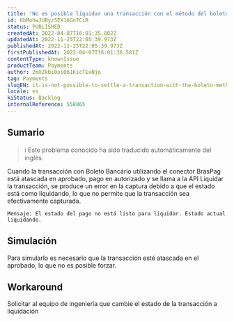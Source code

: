 ```yaml
---
title: 'No es posible liquidar una transacción con el método del boleto utilizando BrasPag'
id: 6bMohwJUByz5EX16Gn7CiR
status: PUBLISHED
createdAt: 2022-04-07T16:01:35.802Z
updatedAt: 2022-11-25T22:05:39.973Z
publishedAt: 2022-11-25T22:05:39.973Z
firstPublishedAt: 2022-04-07T16:01:36.581Z
contentType: knownIssue
productTeam: Payments
author: 2mXZkbi0oi061KicTExNjo
tag: Payments
slugEN: it-is-not-possible-to-settle-a-transaction-with-the-boleto-method-using-braspag
locale: es
kiStatus: Backlog
internalReference: 558065
---
```


## Sumario

>ℹ️ Este problema conocido ha sido traducido automáticamente del inglés.


Cuando la transacción con Boleto Bancário utilizando el conector BrasPag está atascada en aprobado, pago en autorizado y se llama a la API Liquidar la transacción, se produce un error en la captura debido a que el estado está como liquidando, lo que no permite que la transacción sea efectivamente capturada.


    Mensaje: El estado del pago no está listo para liquidar. Estado actual liquidando.




## Simulación


Para simularlo es necesario que la transacción esté atascada en el aprobado, lo que no es posible forzar.



## Workaround


Solicitar al equipo de ingeniería que cambie el estado de la transacción a liquidación

